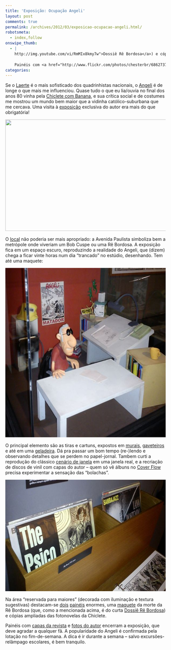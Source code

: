 ```yaml
---
title: 'Exposição: Ocupação Angeli'
layout: post
comments: true
permalink: /archives/2012/03/exposicao-ocupacao-angeli.html/
robotsmeta:
  - index,follow
onswipe_thumb:
  - |
    http://img.youtube.com/vi/RmMIx8kmy7w">Dossiê Rê Bordosa</a>) e cópias ampliadas das fotonovelas da Chiclete.

    Painéis com <a href="http://www.flickr.com/photos/chesterbr/6862737148/in/set-72157629286821702/">capas da revista</a> e <a href="http://www.flickr.com/photos/chesterbr/7008854289/in/set-72157629286821702/">fotos do autor</a> encerram a exposição, que deve agradar a qualquer fã. A popularidade do Angeli é confirmada pela lotação no fim-de-semana. A dica é ir durante a semana - salvo excursões-relâmpago escolares, é bem tranquilo./0.jpg
categories:
---
```

Se o [Laerte][1] é o mais sofisticado dos quadrinhistas nacionais, o [Angeli][2] é de longe o que mais me influenciou. Quase tudo o que eu lia/ouvia no final dos anos 80 vinha pela [Chiclete com Banana][3], e sua crítica social e de costumes me mostrou um mundo bem maior que a vidinha católico-suburbana que me cercava. Uma visita à [exposição][4] exclusiva do autor era mais do que obrigatória!

[<img src="/wp-content/uploads/2012/03/Ocupac%A6%BAa%A6%E2o-Angeli-Entrada.jpg" alt="" title="Ocupação Angeli - Entrada" width="598" height="349" class="aligncenter size-full wp-image-6833" />][5]

O [local][6] não poderia ser mais apropriado: a Avenida Paulista simboliza bem a metrópole onde viveriam um Bob Cuspe ou uma Rê Bordosa. A exposição fica em um espaço escuro, reproduzindo a realidade do Angeli, que (dizem) chega a ficar vinte horas num dia &#8220;trancado&#8221; no estúdio, desenhando. Tem até uma maquete:

[<img src="/wp-content/uploads/2012/03/Maquete-Angeli.jpg" alt="" title="Maquete Angeli" width="600" height="530" class="aligncenter size-full wp-image-6835" />][7]

O principal elemento são as tiras e cartuns, expostos em [murais][8], [gaveteiros][9] e até em uma [geladeira][10]. Dá pra passar um bom tempo (re-)lendo e observando detalhes que se perdem no papel-jornal. Tambem curti a reprodução do clássico [cenário de janela][11] em uma janela real, e a recriação de discos de vinil com capas do autor &#8211; quem só vê álbuns no [Cover Flow][12] precisa experimentar a sensação das &#8220;bolachas&#8221;.

[<img src="/wp-content/uploads/2012/03/Discos-Angeli.jpg" alt="" title="Discos - Angeli" width="598" height="349" class="aligncenter size-full wp-image-6834" />][13]

Na área &#8220;reservada para maiores&#8221; (decorada com iluminação e textura sugestivas) destacam-se [dois][14] [painéis][15] enormes, uma [maquete][16] da morte da Rê Bordosa (que, como a mencionada acima, é do curta [Dossiê Rê Bordosa][17]) e cópias ampliadas das fotonovelas da Chiclete.

Painéis com [capas da revista][18] e [fotos do autor][19] encerram a exposição, que deve agradar a qualquer fã. A popularidade do Angeli é confirmada pela lotação no fim-de-semana. A dica é ir durante a semana &#8211; salvo excursões-relâmpago escolares, é bem tranquilo.

 [1]: http://www2.uol.com.br/laerte/
 [2]: http://www2.uol.com.br/angeli/
 [3]: http://www.devir.com.br/hqs/angeli.php
 [4]: http://ultimosegundo.ig.com.br/cultura/livros/ocupacao-angeli-reune-800-obras-do-cartunista/n1597696776773.html
 [5]: http://www.flickr.com/photos/chesterbr/6862737956/in/set-72157629286821702/
 [6]: http://g.co/maps/t3b6u
 [7]: /wp-content/uploads/2012/03/Maquete-Angeli.jpg
 [8]: http://www.flickr.com/photos/chesterbr/7008851485/in/set-72157629286821702/
 [9]: http://www.flickr.com/photos/chesterbr/7008852943/in/set-72157629286821702/
 [10]: http://www.flickr.com/photos/chesterbr/7008853415/in/set-72157629286821702/
 [11]: http://www.flickr.com/photos/chesterbr/7008851213/in/set-72157629286821702/
 [12]: http://www.tambotech.com.br/apple/itunes-cover-flow-ipod/
 [13]: http://www.flickr.com/photos/chesterbr/6862736784/in/set-72157629286821702/
 [14]: http://www.flickr.com/photos/chesterbr/6862735242/in/set-72157629286821702/
 [15]: http://www.flickr.com/photos/chesterbr/7008851923/in/set-72157629286821702/
 [16]: http://www.flickr.com/photos/chesterbr/6862734740/in/set-72157629286821702/
 [17]: http://www.youtube.com/watch?v=RmMIx8kmy7w
 [18]: http://www.flickr.com/photos/chesterbr/6862737148/in/set-72157629286821702/
 [19]: http://www.flickr.com/photos/chesterbr/7008854289/in/set-72157629286821702/

